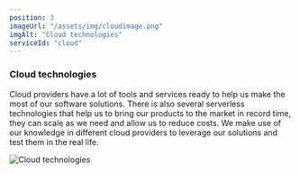 ```yaml
---
position: 3
imageUrl: "/assets/img/cloudimage.png"
imgAlt: "Cloud technologies"
serviceId: "cloud"
---
```


### Cloud technologies

<div class="content">
  <div class="text-container">
    <p>Cloud providers have a lot of tools and services ready to help us make the most of our software solutions. There is also several serverless technologies that help us to bring our products to the market in record time, they can scale as we need and allow us to reduce costs. We make use of our knowledge in different cloud providers to leverage our solutions and test them in the real life.</p>
  </div>
  <div class="image-container">
    <img src="{{ "/assets/img/cloudimage.png" | relative_url }}" alt="Cloud technologies"/>
  </div>
</div>
